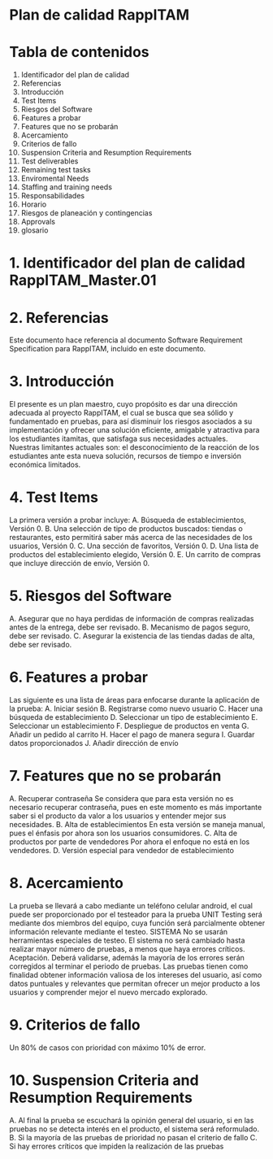# Plan de calidad RappITAM


# Tabla de contenidos

1. Identificador del plan de calidad
2. Referencias
3. Introducción
4. Test Items
5. Riesgos del Software
6. Features a probar
7. Features que no se probarán
8. Acercamiento
9. Criterios de fallo
10. Suspension Criteria and Resumption Requirements
11. Test deliverables
12. Remaining test tasks
13. Enviromental Needs
14. Staffing and training needs
15. Responsabilidades
16. Horario
17. Riesgos de planeación y contingencias
18. Approvals
19. glosario

# 1. Identificador del plan de calidad  RappITAM_Master.01
# 2. Referencias
Este documento hace referencia al documento Software Requirement Specification para RappITAM, incluido en este documento.
# 3. Introducción
El presente es un plan maestro, cuyo propósito es dar una dirección adecuada al proyecto RappITAM, el cual se busca que sea sólido y fundamentado en pruebas, para así disminuir los riesgos asociados a su implementación y ofrecer una solución eficiente, amigable y atractiva para los estudiantes itamitas, que satisfaga sus necesidades actuales.  
Nuestras limitantes actuales son: el desconocimiento de la reacción de los estudiantes ante esta nueva solución, recursos de tiempo e inversión económica limitados. 
# 4. Test Items
La primera versión a probar incluye:
A. Búsqueda de establecimientos, Versión 0.
B. Una selección de tipo de productos buscados: tiendas o restaurantes, esto  permitirá saber más acerca de las necesidades de los usuarios, Versión 0.
C. Una sección de favoritos, Versión 0.
D. Una lista de productos del establecimiento elegido, Versión 0.
E. Un carrito de compras que incluye dirección de envío, Versión 0. 
# 5. Riesgos del Software
A. Asegurar que no haya perdidas de  información de compras realizadas antes de la entrega, debe ser revisado.
B. Mecanismo de pagos seguro, debe ser revisado.
C. Asegurar la existencia de las tiendas dadas de alta, debe ser revisado.
# 6. Features a probar
Las siguiente es una lista de áreas para enfocarse durante la aplicación de la prueba:
A. Iniciar sesión
B. Registrarse como nuevo usuario
C. Hacer una búsqueda de establecimiento
D. Seleccionar un tipo de establecimiento
E. Seleccionar un establecimiento
F. Despliegue de productos en venta
G. Añadir un pedido al carrito
H. Hacer el pago de manera segura
I. Guardar datos proporcionados 
J. Añadir dirección de envío
# 7. Features que no se probarán
A. Recuperar contraseña
Se considera que para esta versión no es necesario recuperar contraseña, pues en este momento es más importante saber si el producto da valor a los usuarios y entender mejor sus necesidades. 
B. Alta de establecimientos
En esta versión se maneja manual, pues el énfasis por ahora son los usuarios consumidores.
C. Alta de productos  por parte de vendedores
Por ahora el enfoque no está en los vendedores.
D. Versión especial para vendedor de establecimiento
# 8. Acercamiento
La prueba se llevará a cabo mediante un teléfono celular android, el cual puede ser proporcionado por el testeador para la prueba
UNIT Testing será mediante dos miembros del equipo, cuya función será parcialmente obtener información relevante mediante el testeo.
SISTEMA No se usarán herramientas especiales de testeo. El sistema no será cambiado hasta realizar mayor número de pruebas, a menos que haya errores críticos.
Aceptación. Deberá validarse, además la mayoría de los errores  serán corregidos al terminar el periodo de pruebas.
Las pruebas tienen como finalidad obtener información valiosa de los intereses del usuario, así como datos puntuales y relevantes que permitan ofrecer un mejor producto a los usuarios y comprender mejor el nuevo mercado explorado.
# 9. Criterios de fallo
Un 80% de casos con prioridad con máximo 10% de error.  
# 10. Suspension Criteria and Resumption Requirements
A. Al final la prueba se escuchará la opinión general del usuario, si en las pruebas no se detecta interés en el producto, el sistema será reformulado.
B. Si la mayoría de las pruebas de prioridad no pasan el criterio de fallo
C. Si hay errores críticos que impiden la realización de las pruebas
